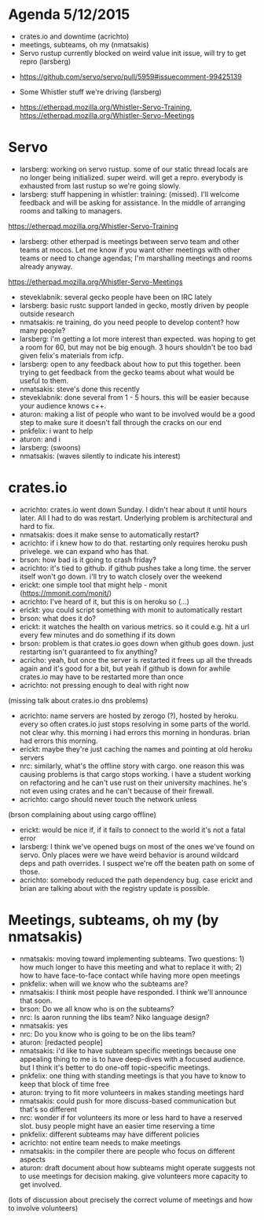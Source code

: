 # Agenda 5/12/2015

* crates.io and downtime (acrichto)
* meetings, subteams, oh my (nmatsakis)
* Servo rustup currently blocked on weird value init issue, will try to get repro (larsberg)
 - https://github.com/servo/servo/pull/5959#issuecomment-99425139
 * Some Whistler stuff we're driving (larsberg)
  - https://etherpad.mozilla.org/Whistler-Servo-Training, https://etherpad.mozilla.org/Whistler-Servo-Meetings

# Servo

- larsberg: working on servo rustup. some of our static thread locals are no longer being initialized. super weird. will get a repro. everybody is exhausted from last rustup so we're going slowly.
- larsberg: stuff happening in whistler: training: (missed). I'll welcome feedback and will be asking for assistance. In the middle of arranging rooms and talking to managers.

https://etherpad.mozilla.org/Whistler-Servo-Training

- larsberg: other etherpad is meetings between servo team and other teams at mocos. Let me know if you want other meetings with other teams or need to change agendas; I'm marshalling meetings and rooms already anyway.

https://etherpad.mozilla.org/Whistler-Servo-Meetings

- steveklabnik: several gecko people have been on IRC lately
- larsberg: basic rustc support landed in gecko, mostly driven by people outside research
- nmatsakis: re training, do you need people to develop content? how many people?
- larsberg: i'm getting a lot more interest than expected. was hoping to get a room for 60, but may not be big enough. 3 hours shouldn't be too bad given felix's materials from icfp.
- larsberg: open to any feedback about how to put this together. been trying to get feedback from the gecko teams about what would be useful to them.
- nmatsakis: steve's done this recently
- steveklabnik: done several from 1 - 5 hours. this will be easier because your audience knows c++.
- aturon: making a list of people who want to be involved would be a good step to make sure it doesn't fall through the cracks on our end
- pnkfelix: i want to help
- aturon: and i
- larsberg: (swoons)
- nmatsakis: (waves silently to indicate his interest)

# crates.io

- acrichto: crates.io went down Sunday. I didn't hear about it until hours later. All I had to do was restart. Underlying problem is architectural and hard to fix.
- nmatsakis: does it make sense to automatically restart?
- acrichto: if i knew how to do that. restarting only requires heroku push privelege. we can expand who has that.
- brson: how bad is it going to crash friday?
- acrichto: it's tied to github. if github pushes take a long time. the server itself won't go down. i'll try to watch closely over the weekend
- erickt: one simple tool that might help - monit (https://mmonit.com/monit/)
- acrichto: I've heard of it, but this is on heroku so (...)
- erickt: you could script something with monit to automatically restart
- brson: what does it do?
- erickt: it watches the health on various metrics. so it could e.g. hit a url every few minutes and do something if its down
- brson: problem is that crates.io goes down when github goes down. just restarting isn't guaranteed to fix anything?
- acricho: yeah, but once the server is restarted it frees up all the threads again and it's good for a bit, but yeah if github is down for awhile crates.io may have to be restarted more than once
- acrichto: not pressing enough to deal with right now

(missing talk about crates.io dns problems)

- acrichto: name servers are hosted by zerogo (?), hosted by heroku. every so often crates.io just stops resolving in some parts of the world. not clear why. this morning i had errors this morning in honduras. brian had errors this morning.
- erickt: maybe they're just caching the names and pointing at old heroku servers
- nrc: similarly, what's the offline story with cargo. one reason this was causing problems is that cargo stops working. i have a student working on refactoring and he can't use rust on their university machines. he's not even using crates and he can't because of their firewall.
- acrichto: cargo should never touch the network unless

(brson complaining about using cargo offline)

- erickt: would be nice if, if it fails to connect to the world it's not a fatal error
- larsberg: I think we've opened bugs on most of the ones we've found on servo. Only places were we have weird behavior is around wildcard deps and path overrides. I suspect we're off the beaten path on some of those.
- acrichto: somebody reduced the path dependency bug. case erickt and brian are talking about with the registry update is possible.

# Meetings, subteams, oh my (by nmatsakis)

- nmatsakis: moving toward implementing subteams. Two questions: 1) how much longer to have this meeting and what to replace it with; 2) how to have face-to-face contact while having more open meetings
- pnkfelix: when will we know who the subteams are?
- nmatsakis: I think most people have responded. I think we'll announce that soon.
- brson: Do we all know who is on the subteams?
- nrc: Is aaron running the libs team? Niko language design?
- nmatsakis: yes
- nrc: Do you know who is going to be on the libs team?
- aturon: [redacted people]
- nmatsakis: i'd like to have subteam specific meetings because one appealing thing to me is to have deep-dives with a focused audience. but I think it's better to do one-off topic-specific meetings.
- pnkfelix: one thing with standing meetings is that you have to know to keep that block of time free
- aturon: trying to fit more volunteers in makes standing meetings hard
- nmatsakis: could push for more discuss-based communication but that's so different
- nrc: wonder if for volunteers its more or less hard to have a reserved slot. busy people might have an easier time reserving a time
- pnkfelix: different subteams may have different policies
- acrichto: not entire team needs to make meetings
- nmatsakis: in the compiler there are people who focus on different aspects
- aturon: draft document about how subteams might operate suggests not to use meetings for decision making. give volunteers more capacity to get involved.

(lots of discussion about precisely the correct volume of meetings and how to involve volunteers)








